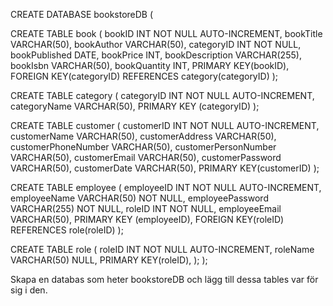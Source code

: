 CREATE DATABASE bookstoreDB (

CREATE TABLE book (
    bookID INT NOT NULL AUTO-INCREMENT,
    bookTitle VARCHAR(50),
    bookAuthor VARCHAR(50),
    categoryID INT NOT NULL,
    bookPublished DATE,
    bookPrice INT,
    bookDescription VARCHAR(255),
    bookIsbn VARCHAR(50),
    bookQuantity INT,
    PRIMARY KEY(bookID),
    FOREIGN KEY(categoryID) REFERENCES category(categoryID)
);

CREATE TABLE category (
    categoryID INT NOT NULL AUTO-INCREMENT,
    categoryName VARCHAR(50),
    PRIMARY KEY (categoryID)
);

CREATE TABLE customer (
    customerID INT NOT NULL AUTO-INCREMENT,
    customerName VARCHAR(50),
    customerAddress VARCHAR(50),
    customerPhoneNumber VARCHAR(50),
    customerPersonNumber VARCHAR(50),
    customerEmail VARCHAR(50),
    customerPassword VARCHAR(50),
    customerDate VARCHAR(50),
    PRIMARY KEY(customerID)
);

CREATE TABLE employee (
    employeeID INT NOT NULL AUTO-INCREMENT,
    employeeName VARCHAR(50) NOT NULL,
    employeePassword VARCHAR(255) NOT NULL,
    roleID INT NOT NULL,
    employeeEmail VARCHAR(50),
    PRIMARY	KEY (employeeID),
    FOREIGN KEY(roleID) REFERENCES role(roleID)
);


CREATE TABLE role (
    roleID INT NOT NULL AUTO-INCREMENT,
    roleName VARCHAR(50) NULL,
    PRIMARY KEY(roleID),
);
);

Skapa en databas som heter bookstoreDB och lägg till dessa tables var för sig i den.